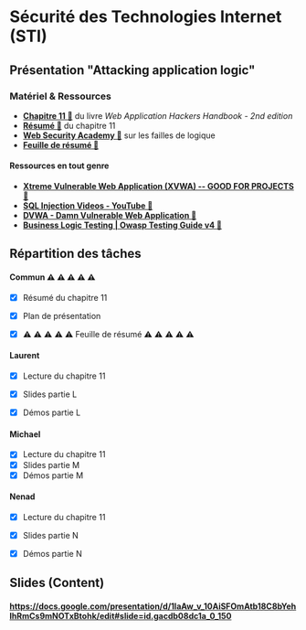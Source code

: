 # Sécurité des Technologies Internet (STI)

## Présentation "Attacking application logic"

### Matériel & Ressources

  * **[Chapitre 11 🔗](./used_files/ch11_attacking_application_logic.pdf)** du livre _Web Application Hackers Handbook - 2nd edition_ 
  * **[Résumé 🔗](./used_files/attacking_application_logic.md)** du chapitre 11
  * **[Web Security Academy 🔗](https://portswigger.net/web-security/logic-flaws)** sur les failles de logique
  * **[Feuille de résumé 🔗](./used_files/resume.md)**

#### Ressources en tout genre
  * **[Xtreme Vulnerable Web Application (XVWA) -- GOOD FOR PROJECTS 🔗](https://github.com/s4n7h0/xvwa)** 
  * **[SQL Injection Videos - YouTube 🔗](https://www.youtube.com/playlist?list=PLZOToVAK85Mr4CzRimmw4KD84yUjkEAEw)**
  * **[DVWA - Damn Vulnerable Web Application 🔗](http://www.dvwa.co.uk/)**
  * **[Business Logic Testing | Owasp Testing Guide v4 🔗](https://kennel209.gitbooks.io/owasp-testing-guide-v4/content/en/web_application_security_testing/business_logic_testing.html)**

## Répartition des tâches

#### Commun  ⚠ ⚠ ⚠ ⚠ ⚠


- [x] Résumé du chapitre 11
- [x] Plan de présentation
- [x]  ⚠ ⚠ ⚠ ⚠ ⚠ Feuille de résumé ⚠ ⚠ ⚠ ⚠ ⚠


#### Laurent

- [x] Lecture du chapitre 11
- [x] Slides partie L
- [x] Démos partie L


#### Michael

- [x] Lecture du chapitre 11
- [x] Slides partie M
- [x] Démos partie M

#### Nenad

- [x] Lecture du chapitre 11
- [x] Slides partie N
- [x] Démos partie N


## Slides (Content)

#### https://docs.google.com/presentation/d/1laAw_v_10AiSFOmAtb18C8bYehlhRmCs9mNOTxBtohk/edit#slide=id.gacdb08dc1a_0_150